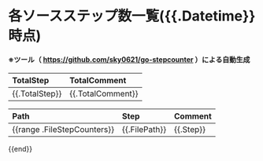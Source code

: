 # 各ソースステップ数一覧({{.Datetime}} 時点)

#### ※ツール（ https://github.com/sky0621/go-stepcounter ）による自動生成

| TotalStep | TotalComment |
| :--- | :--- |
| {{.TotalStep}} | {{.TotalComment}} |

| Path | Step | Comment |
| :--- | :--- | :--- |
{{range .FileStepCounters}}| {{.FilePath}} | {{.Step}} | {{.Comment}} |
{{end}}
